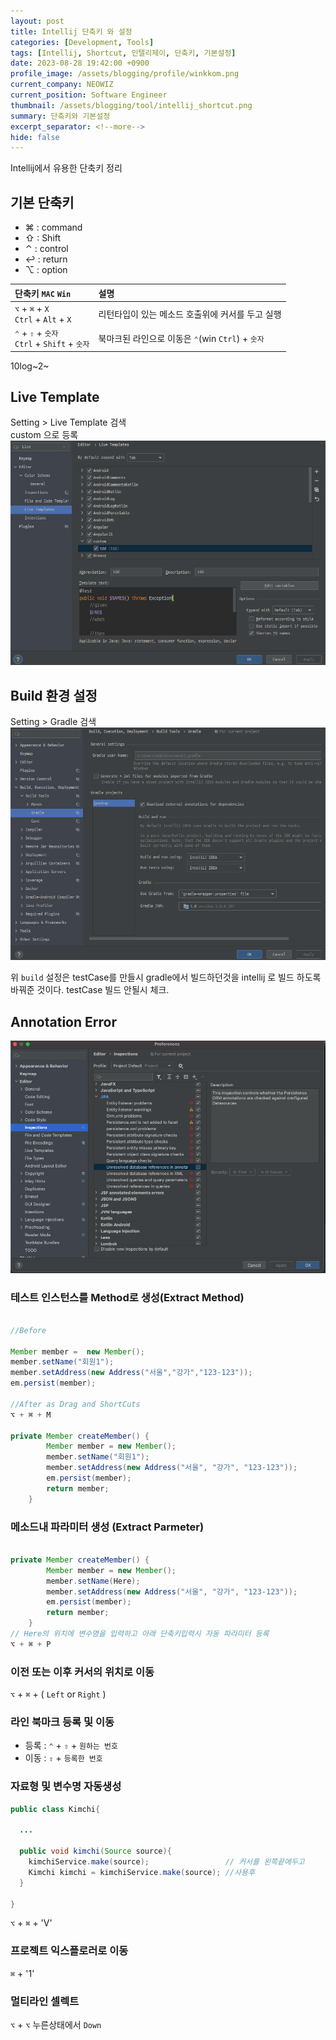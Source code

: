 ```yaml
---
layout: post
title: Intellij 단축키 와 설정
categories: [Development, Tools]
tags: [Intellij, Shortcut, 인텔리제이, 단축키, 기본설정]
date: 2023-08-28 19:42:00 +0900
profile_image: /assets/blogging/profile/winkkom.png
current_company: NEOWIZ
current_position: Software Engineer
thumbnail: /assets/blogging/tool/intellij_shortcut.png
summary: 단축키와 기본설정
excerpt_separator: <!--more-->
hide: false
---
```

Intellij에서 유용한 단축키 정리
<!--more-->

## 기본 단축키

- ⌘ : command
- ⇧ : Shift
- ⌃ : control
- ↩ : return
- ⌥ : option

| 단축키 <span class="key-mac selected">`MAC`</span> <span class="key-win">`Win`</span>     | 설명 |
|:-----------|:--|
| <span class="key-mac">`⌥` + `⌘` + `X`</span><br/><span class="key-win">`Ctrl` + `Alt` + `X`</span>   | 리턴타입이 있는 메소드 호출위에 커서를 두고 실행 |
| <span class="key-mac">`⌃` + `⇧` + `숫자`</span><br/><span class="key-win">`Ctrl` + `Shift` + `숫자`</span> | 북마크된 라인으로 이동은 `⌃`(win `Ctrl`) + `숫자` |

10log~2~

##  Live Template
Setting > Live Template 검색  
custom 으로 등록  
![Live Template 설정](/assets/blogging/intellij/intellij1.png)

## Build 환경 설정
Setting > Gradle 검색  
![Gradle 빌드 설정](/assets/blogging/intellij/intellij2.png)

위 `build` 설정은 testCase를 만들시 gradle에서 빌드하던것을 intellij 로 빌드 하도록 바꿔준 것이다.
testCase 빌드 안될시 체크.

## Annotation Error
![AnnotationError](/assets/blogging/intellij/tableAnnotationError.png)


### 테스트 인스턴스를 Method로 생성(Extract Method)

```java

//Before

Member member =  new Member();
member.setName("회원1");
member.setAddress(new Address("서울","강가","123-123"));
em.persist(member);

//After as Drag and ShortCuts
⌥ + ⌘ + M

private Member createMember() {
        Member member = new Member();
        member.setName("회원1");
        member.setAddress(new Address("서울", "강가", "123-123"));
        em.persist(member);
        return member;
    }
```  

### 메소드내 파라미터 생성 (Extract Parmeter)

```java

private Member createMember() {
        Member member = new Member();
        member.setName(Here);
        member.setAddress(new Address("서울", "강가", "123-123"));
        em.persist(member);
        return member;
    }
// Here의 위치에 변수명을 입력하고 아래 단축키입력시 자동 파라미터 등록
⌥ + ⌘ + P

```
### 이전 또는 이후 커서의 위치로 이동

`⌥` + `⌘` + ( `Left` or `Right` )

### 라인 북마크 등록 및 이동

- 등록  : `⌃` + `⇧` + `원하는 번호`
- 이동  : `⇧` + `등록한 번호`

### 자료형 및 변수명 자동생성

```java
public class Kimchi{

  ...

  public void kimchi(Source source){
    kimchiService.make(source);                 // 커서를 왼쪽끝에두고
    Kimchi kimchi = kimchiService.make(source); //사용후
  }

}
```  
`⌥` + `⌘` + 'V'

### 프로젝트 익스플로러로 이동

`⌘` + '1'
### 멀티라인 셀렉트

`⌥` + `⌥` 누른상태에서 `Down`
